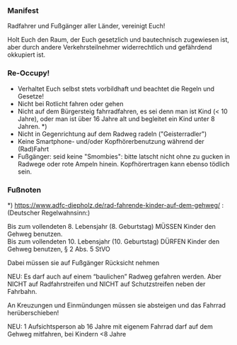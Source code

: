 ### Manifest

Radfahrer und Fußgänger aller Länder, vereinigt Euch!

Holt Euch den Raum, der Euch gesetzlich und bautechnisch zugewiesen ist, aber durch andere Verkehrsteilnehmer widerrechtlich und gefährdend okkupiert ist.

### Re-Occupy!

* Verhaltet Euch selbst stets vorbildhaft und beachtet die Regeln und Gesetze!
* Nicht bei Rotlicht fahren oder gehen
* Nicht auf dem Bürgersteig fahrradfahren, es sei denn man ist Kind (< 10 Jahre), oder man ist über 16 Jahre alt und begleitet ein Kind unter 8 Jahren. *)
* Nicht in Gegenrichtung auf dem Radweg radeln ("Geisterradler")
* Keine Smartphone- und/oder Kopfhörerbenutzung während der (Rad)Fahrt
* Fußgänger: seid keine "Smombies": bitte latscht nicht ohne zu gucken in Radwege oder rote Ampeln hinein. Kopfhörertragen kann ebenso tödlich sein.

### Fußnoten

*) https://www.adfc-diepholz.de/rad-fahrende-kinder-auf-dem-gehweg/ : (Deutscher Regelwahnsinn:)

Bis zum vollendeten 8. Lebensjahr (8. Geburtstag) MÜSSEN Kinder den Gehweg benutzen.  
Bis zum vollendeten 10. Lebensjahr (10. Geburtstag) DÜRFEN Kinder den Gehweg benutzen, § 2 Abs. 5 StVO

Dabei müssen sie auf Fußgänger Rücksicht nehmen

NEU: Es darf auch auf einem “baulichen” Radweg gefahren werden. Aber NICHT auf Radfahrstreifen und NICHT auf Schutzstreifen neben der Fahrbahn.

An Kreuzungen und Einmündungen müssen sie absteigen und das Fahrrad herüberschieben!

NEU: 1 Aufsichtsperson ab 16 Jahre mit eigenem Fahrrad darf auf dem Gehweg mitfahren, bei Kindern <8 Jahre
